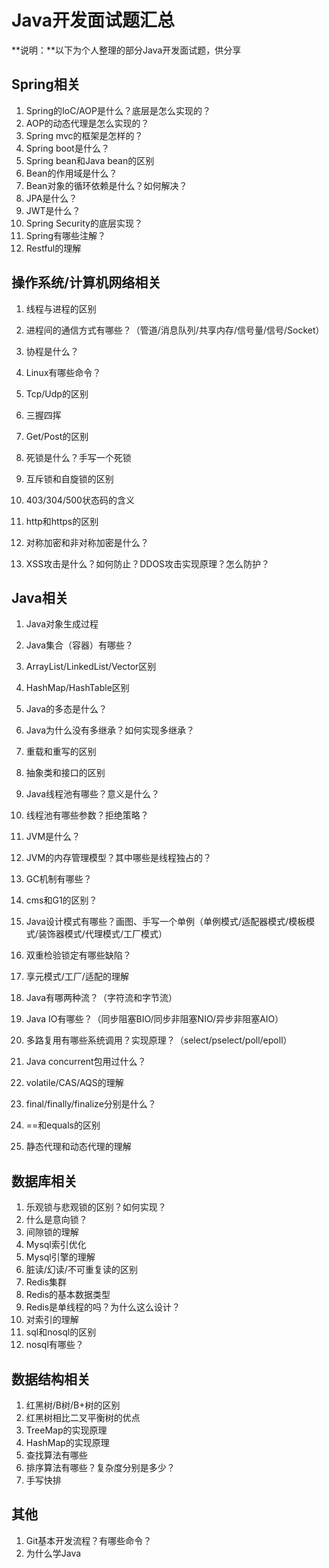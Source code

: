 # Java开发面试题汇总

**说明：**以下为个人整理的部分Java开发面试题，供分享



## Spring相关

1. Spring的IoC/AOP是什么？底层是怎么实现的？
2. AOP的动态代理是怎么实现的？
3. Spring mvc的框架是怎样的？
4. Spring boot是什么？
5. Spring bean和Java bean的区别
6. Bean的作用域是什么？
7. Bean对象的循环依赖是什么？如何解决？
8. JPA是什么？
9. JWT是什么？
10. Spring Security的底层实现？
11. Spring有哪些注解？
12. Restful的理解



## 操作系统/计算机网络相关

1. 线程与进程的区别

2. 进程间的通信方式有哪些？（管道/消息队列/共享内存/信号量/信号/Socket）

3. 协程是什么？
4. Linux有哪些命令？
5. Tcp/Udp的区别
6. 三握四挥
7. Get/Post的区别
8. 死锁是什么？手写一个死锁
9. 互斥锁和自旋锁的区别
10. 403/304/500状态码的含义
11. http和https的区别
12. 对称加密和非对称加密是什么？
13. XSS攻击是什么？如何防止？DDOS攻击实现原理？怎么防护？



## Java相关

1. Java对象生成过程
2. Java集合（容器）有哪些？

2. ArrayList/LinkedList/Vector区别

3. HashMap/HashTable区别
4. Java的多态是什么？
5. Java为什么没有多继承？如何实现多继承？
6. 重载和重写的区别
7. 抽象类和接口的区别
8. Java线程池有哪些？意义是什么？
9. 线程池有哪些参数？拒绝策略？
10. JVM是什么？
11. JVM的内存管理模型？其中哪些是线程独占的？
12. GC机制有哪些？
13. cms和G1的区别？
14. Java设计模式有哪些？画图、手写一个单例（单例模式/适配器模式/模板模式/装饰器模式/代理模式/工厂模式）
15. 双重检验锁定有哪些缺陷？
16. 享元模式/工厂/适配的理解
17. Java有哪两种流？（字符流和字节流）
18. Java IO有哪些？（同步阻塞BIO/同步非阻塞NIO/异步非阻塞AIO）
19. 多路复用有哪些系统调用？实现原理？（select/pselect/poll/epoll）
20. Java concurrent包用过什么？
21. volatile/CAS/AQS的理解
22. final/finally/finalize分别是什么？
23. ==和equals的区别
24. 静态代理和动态代理的理解



## 数据库相关

1. 乐观锁与悲观锁的区别？如何实现？
2. 什么是意向锁？
3. 间隙锁的理解
4. Mysql索引优化
5. Mysql引擎的理解
6. 脏读/幻读/不可重复读的区别
7. Redis集群
8. Redis的基本数据类型
9. Redis是单线程的吗？为什么这么设计？
10. 对索引的理解
11. sql和nosql的区别
12. nosql有哪些？



## 数据结构相关

1. 红黑树/B树/B+树的区别
2. 红黑树相比二叉平衡树的优点
3. TreeMap的实现原理
4. HashMap的实现原理
5. 查找算法有哪些
6. 排序算法有哪些？复杂度分别是多少？
7. 手写快排



## 其他

1. Git基本开发流程？有哪些命令？
2. 为什么学Java